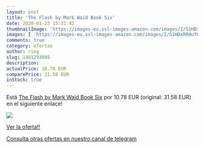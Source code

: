 ```yaml
---
layout: post
title: 'The Flash by Mark Waid Book Six'
date: 2020-01-23 15:31:42
thumbnailImage: 'https://images-eu.ssl-images-amazon.com/images/I/51HDxRRHufL._SL200_.jpg'
images: [ 'https://images-eu.ssl-images-amazon.com/images/I/51HDxRRHufL._SL200_.jpg' ]
comments: true
category: ofertas
author: ring
slug: 1401293808
description:
actualPrice: 10.78 EUR
comparePrice: 31.58 EUR
inStock: true
---
```


Está [The Flash by Mark Waid Book Six](https://www.amazon.com/dp/1401293808/?tag=redken08-20) por 10.78 EUR (original: 31.58 EUR) en el siguiente enlace!

[![](https://images-eu.ssl-images-amazon.com/images/I/51HDxRRHufL._SL200_.jpg)](https://www.amazon.com/dp/1401293808/?tag=redken08-20)

[Ver la oferta!!](https://www.amazon.com/dp/1401293808/?tag=redken08-20)

[Consulta otras ofertas en nuestro canal de telegram](https://t.me/s/ofertas25)
